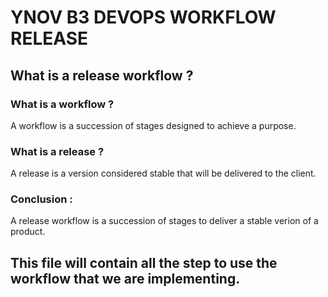 # YNOV B3 DEVOPS WORKFLOW RELEASE

## What is a release workflow ?
### What is a workflow ?
A workflow is a succession of stages designed to achieve a purpose.
### What is a release ?
A release is a version considered stable that will be delivered to the client.
### Conclusion :
A release workflow is a succession of stages to deliver a stable verion of a product.

## This file will contain all the step to use the workflow that we are implementing.

